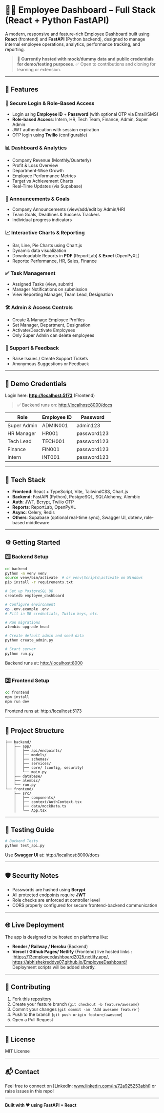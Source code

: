 # 🧑‍💼 Employee Dashboard – Full Stack (React + Python FastAPI)

A modern, responsive and feature-rich Employee Dashboard built using **React** (frontend) and **FastAPI** (Python backend), designed to manage internal employee operations, analytics, performance tracking, and reporting.

> 📌 **Currently hosted with mock/dummy data and public credentials for demo/testing purposes.**
> ✅ Open to contributions and cloning for learning or extension.

---

## 🚀 Features

### 🔐 Secure Login & Role-Based Access
- Login using **Employee ID** + **Password** (with optional OTP via Email/SMS)
- **Role-based Access**: Intern, HR, Tech Team, Finance, Admin, Super Admin
- JWT authentication with session expiration
- OTP login using **Twilio** (configurable)

### 📊 Dashboard & Analytics
- Company Revenue (Monthly/Quarterly)
- Profit & Loss Overview
- Department-Wise Growth
- Employee Performance Metrics
- Target vs Achievement Charts
- Real-Time Updates (via Supabase)

### 📢 Announcements & Goals
- Company Announcements (view/add/edit by Admin/HR)
- Team Goals, Deadlines & Success Trackers
- Individual progress indicators

### 📈 Interactive Charts & Reporting
- Bar, Line, Pie Charts using Chart.js
- Dynamic data visualization
- Downloadable Reports in **PDF** (ReportLab) & **Excel** (OpenPyXL)
- Reports: Performance, HR, Sales, Finance

### ✅ Task Management
- Assigned Tasks (view, submit)
- Manager Notifications on submission
- View Reporting Manager, Team Lead, Designation

### 🛠 Admin & Access Controls
- Create & Manage Employee Profiles
- Set Manager, Department, Designation
- Activate/Deactivate Employees
- Only Super Admin can delete employees

### 💬 Support & Feedback
- Raise Issues / Create Support Tickets
- Anonymous Suggestions or Feedback

---

## 🧪 Demo Credentials

Login here: **[http://localhost:5173](http://localhost:5173)** (Frontend)

> ✅ Backend runs on: [http://localhost:8000/docs](http://localhost:8000/docs)

| Role          | Employee ID | Password     |
|---------------|-------------|--------------|
| Super Admin   | ADMIN001    | admin123     |
| HR Manager    | HR001       | password123  |
| Tech Lead     | TECH001     | password123  |
| Finance       | FIN001      | password123  |
| Intern        | INT001      | password123  |

---

## 🧰 Tech Stack

- **Frontend**: React + TypeScript, Vite, TailwindCSS, Chart.js
- **Backend**: FastAPI (Python), PostgreSQL, SQLAlchemy, Alembic
- **Auth**: JWT, Bcrypt, Twilio OTP
- **Reports**: ReportLab, OpenPyXL
- **Async**: Celery, Redis
- **Others**: Supabase (optional real-time sync), Swagger UI, dotenv, role-based middleware

---

## ⚙️ Getting Started

### 1️⃣ Backend Setup

```bash
cd backend
python -m venv venv
source venv/bin/activate  # or venv\Scripts\activate on Windows
pip install -r requirements.txt

# Set up PostgreSQL DB
createdb employee_dashboard

# Configure environment
cp .env.example .env
# Fill in DB credentials, Twilio keys, etc.

# Run migrations
alembic upgrade head

# Create default admin and seed data
python create_admin.py

# Start server
python run.py
```

Backend runs at: [http://localhost:8000](http://localhost:8000)

---

### 2️⃣ Frontend Setup

```bash
cd frontend
npm install
npm run dev
```

Frontend runs at: [http://localhost:5173](http://localhost:5173)

---

## 📂 Project Structure

```
├── backend/
│   ├── app/
│   │   ├── api/endpoints/
│   │   ├── models/
│   │   ├── schemas/
│   │   ├── services/
│   │   ├── core/ (config, security)
│   │   └── main.py
│   ├── database/
│   ├── alembic/
│   └── run.py
└── frontend/
    ├── src/
    │   ├── components/
    │   ├── context/AuthContext.tsx
    │   ├── data/mockData.ts
    │   └── App.tsx
```

---

## 🧪 Testing Guide

```bash
# Backend Tests
python test_api.py
```

Use **Swagger UI** at: [http://localhost:8000/docs](http://localhost:8000/docs)

---

## 🛡 Security Notes

- Passwords are hashed using **Bcrypt**
- All protected endpoints require **JWT**
- Role checks are enforced at controller level
- CORS properly configured for secure frontend-backend communication

---

## 🌐 Live Deployment 

The app is designed to be hosted on platforms like:
- **Render / Railway / Heroku** (Backend)
- **Vercel / Github Pages/ Netlify** (Frontend)
live hosted links : :https://13employeedashboard2025.netlify.app/,
 https://abhishekreddys07.github.io/EmployeeDashboard/                                                                                                                        
Deployment scripts will be added shortly.

---

## 🤝 Contributing

1. Fork this repository
2. Create your feature branch (`git checkout -b feature/awesome`)
3. Commit your changes (`git commit -am 'Add awesome feature'`)
4. Push to the branch (`git push origin feature/awesome`)
5. Open a Pull Request

---

## 📄 License

MIT License

---

## 📬 Contact

Feel free to connect on [LinkedIn: www.linkedin.com/in/72a925253abhi] or raise issues in this repo!

---

**Built with ❤️ using FastAPI + React**
